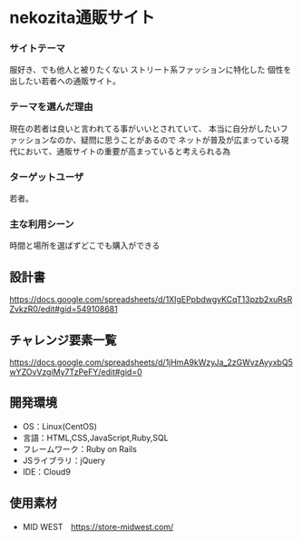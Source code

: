 # nekozita通販サイト

### サイトテーマ
服好き、でも他人と被りたくない
ストリート系ファッションに特化した
個性を出したい若者への通販サイト。

### テーマを選んだ理由
現在の若者は良いと言われてる事がいいとされていて、
本当に自分がしたいファッションなのか、疑問に思うことがあるので
ネットが普及が広まっている現代において、通販サイトの重要が高まっていると考えられる為

### ターゲットユーザ
若者。

### 主な利用シーン
時間と場所を選ばずどこでも購入ができる

## 設計書
https://docs.google.com/spreadsheets/d/1XIgEPpbdwgyKCqT13pzb2xuRsRZvkzR0/edit#gid=549108681

## チャレンジ要素一覧
https://docs.google.com/spreadsheets/d/1jHmA9kWzyJa_2zGWvzAyyxbQ5wYZOvVzgiMy7TzPeFY/edit#gid=0

## 開発環境
- OS：Linux(CentOS)
- 言語：HTML,CSS,JavaScript,Ruby,SQL
- フレームワーク：Ruby on Rails
- JSライブラリ：jQuery
- IDE：Cloud9

## 使用素材
- MID WEST　https://store-midwest.com/
